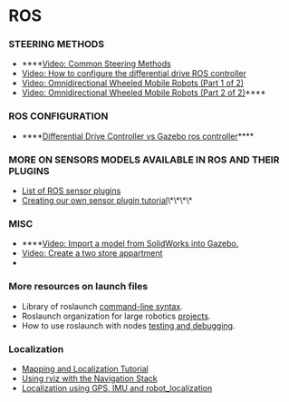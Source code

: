 # ROS



### STEERING METHODS

* \*\*\*\*[Video: Common Steering Methods](https://www.youtube.com/watch?v=F3G0sUz3_Jw&feature=emb_title)
* [Video: How to configure the differential drive ROS controller](https://www.youtube.com/watch?v=9OWxX7PA4SU)
* [Video: Omnidirectional Wheeled Mobile Robots \(Part 1 of 2\)](https://www.youtube.com/watch?v=NcOT9hOsceE)
* [Video: Omnidirectional Wheeled Mobile Robots \(Part 2 of 2\)](https://www.youtube.com/watch?v=B1K-ti5Lqjc)\*\*\*\*

### ROS CONFIGURATION

* \*\*\*\*[Differential Drive Controller vs Gazebo ros controller](https://answers.ros.org/question/209389/what-is-the-difference-between-the-gazebo-differential-drive-plugin-and-a-differential-drive-controller-spawned-by-controller_spawner/)\*\*\*\*



### MORE ON SENSORS MODELS AVAILABLE IN ROS AND THEIR PLUGINS

* [List of ROS sensor plugins](http://gazebosim.org/tutorials?tut=ros_gzplugins)
* [Creating our own sensor plugin tutorial](https://review.udacity.com/The%20next%20step%20is%20to%20make%20sure%20we%20are%20confident%20writing%20our%20own%20plugins,%20and%20this%20is%20explained%20here%20with%20a%20great%20level%20of%20details.)\*\*\*\*



### MISC

* \*\*\*\*[Video: Import a model from SolidWorks into Gazebo.](https://www.youtube.com/watch?v=T7X_p_KMwus)
* [Video: Create a two store appartment](https://www.youtube.com/watch?v=gSurY5XlsIs)
* 
### More resources on launch files

* Library of roslaunch [command-line syntax](http://wiki.ros.org/roslaunch/Commandline%20Tools).
* Roslaunch organization for large robotics [projects](https://review.udacity.com/wiki.ros.org/roslaunch/Tutorials/Roslaunch%20tips%20for%20larger%20projects).
* How to use roslaunch with nodes [testing and debugging](http://wiki.ros.org/roslaunch/Tutorials/Roslaunch%20Nodes%20in%20Valgrind%20or%20GDB).



### Localization

* [Mapping and Localization Tutorial](https://ocw.tudelft.nl/course-lectures/3-3-3-mapping-and-localization-tutorial/)
* [Using rviz with the Navigation Stack](http://wiki.ros.org/navigation/Tutorials/Using%20rviz%20with%20the%20Navigation%20Stack)
* [Localization using GPS, IMU and robot\_localization](https://wiki.nps.edu/display/RC/Localization+using+GPS%2C+IMU+and+robot_localization)



